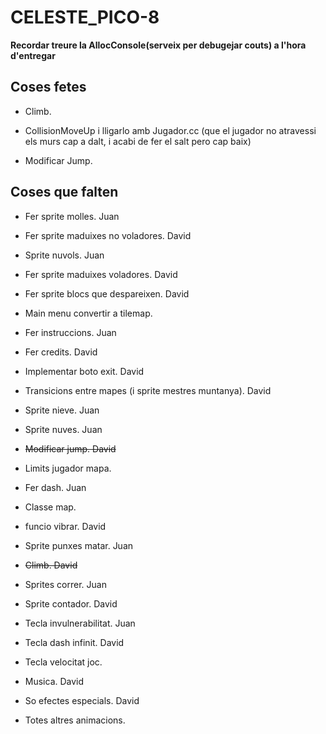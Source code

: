 # CELESTE_PICO-8

<b>Recordar treure la AllocConsole(serveix per debugejar couts) a l'hora d'entregar</b>

## Coses fetes

- Climb. 

- CollisionMoveUp i lligarlo amb Jugador.cc (que el jugador no atravessi els murs cap a dalt, i acabi de fer el salt pero cap baix)

- Modificar Jump. 

## Coses que falten

- Fer sprite molles. Juan

- Fer sprite maduixes no voladores. David

- Sprite nuvols.            Juan

- Fer sprite maduixes voladores. David

- Fer sprite blocs que despareixen. David

- Main menu convertir a tilemap. 

- Fer instruccions.         Juan

- Fer credits.              David

- Implementar boto exit. David

- Transicions entre mapes (i sprite mestres muntanya). David

- Sprite nieve. Juan

- Sprite nuves. Juan

- <del>Modificar jump. David</del>

- Limits jugador mapa. 

- Fer dash. Juan

- Classe map. 

- funcio vibrar. David

- Sprite punxes matar. Juan

- <del>Climb. David</del>

- Sprites correr. Juan

- Sprite contador. David

- Tecla invulnerabilitat. Juan

- Tecla dash infinit. David

- Tecla velocitat joc. 

- Musica.       David

- So efectes especials. David

- Totes altres animacions. 